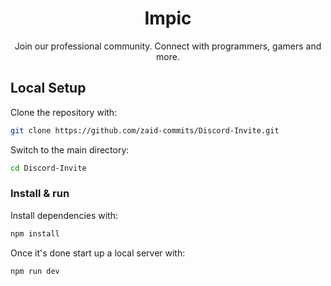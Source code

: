 <div align="center">
  <h1>Impic</h1>
  <p>Join our professional community. Connect with programmers, gamers and more.</p>
</div>

## Local Setup

Clone the repository with:

```bash
git clone https://github.com/zaid-commits/Discord-Invite.git
```

Switch to the main directory:

```bash
cd Discord-Invite
```

### Install & run

Install dependencies with:

```bash
npm install
```

Once it's done start up a local server with:

```bash
npm run dev
```

